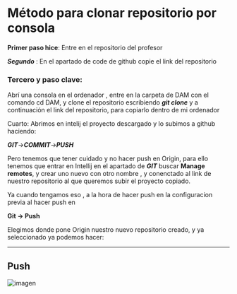 # Método para clonar repositorio por consola

__Primer paso hice__: Entre en el repositorio del profesor

***Segundo*** : En el apartado de code de github copie el link del repositorio

### Tercero y paso clave: 
Abrí una consola en el ordenador , entre en la carpeta de DAM con el comando cd DAM, y clone el repositorio escribiendo ***git clone*** y a continuación el link del repositorio, para copiarlo dentro de mi ordenador  

Cuarto: Abrimos en intelij el proyecto descargado y lo subimos a github haciendo:

***GIT***->***COMMIT***->***PUSH***

Pero tenemos que tener cuidado y no hacer push en Origin, para ello
tenemos que entrar en Intellij en el apartado de ***GIT*** buscar __Manage remotes__, y crear uno nuevo con otro nombre , y conenctado al link de nuestro repositorio al que queremos subir el proyecto copiado.

Ya cuando tengamos eso , a la hora de hacer push en la configuracion previa al hacer push en 

__Git -> Push__

Elegimos donde pone Origin nuestro nuevo repositorio creado, y ya seleccionado ya podemos hacer:

___
## Push


![imagen](https://static.vecteezy.com/system/resources/previews/017/119/660/non_2x/github-logo-git-hub-icon-with-text-on-white-and-black-background-free-vector.jpg)